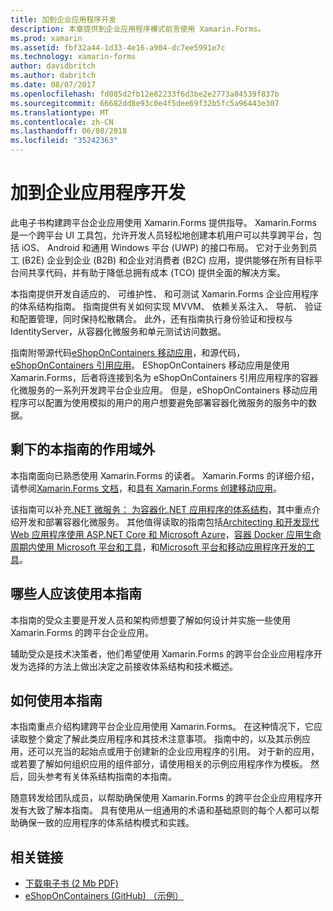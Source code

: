 ```yaml
---
title: 加到企业应用程序开发
description: 本章提供到企业应用程序模式前言使用 Xamarin.Forms。
ms.prod: xamarin
ms.assetid: fbf32a44-1d33-4e16-a904-dc7ee5991e7c
ms.technology: xamarin-forms
author: davidbritch
ms.author: dabritch
ms.date: 08/07/2017
ms.openlocfilehash: fd085d2fb12e82233f6d3be2e2773a84539f837b
ms.sourcegitcommit: 66682dd8e93c0e4f5dee69f32b5fc5a96443e307
ms.translationtype: MT
ms.contentlocale: zh-CN
ms.lasthandoff: 06/08/2018
ms.locfileid: "35242363"
---
```

# <a name="preface-to-enterprise-app-development"></a>加到企业应用程序开发

此电子书构建跨平台企业应用使用 Xamarin.Forms 提供指导。 Xamarin.Forms 是一个跨平台 UI 工具包，允许开发人员轻松地创建本机用户可以共享跨平台，包括 iOS、 Android 和通用 Windows 平台 (UWP) 的接口布局。 它对于业务到员工 (B2E) 企业到企业 (B2B) 和企业对消费者 (B2C) 应用，提供能够在所有目标平台间共享代码，并有助于降低总拥有成本 (TCO) 提供全面的解决方案。

本指南提供开发自适应的、 可维护性、 和可测试 Xamarin.Forms 企业应用程序的体系结构指南。 指南提供有关如何实现 MVVM、 依赖关系注入、 导航、 验证和配置管理，同时保持松散耦合。 此外，还有指南执行身份验证和授权与 IdentityServer，从容器化微服务和单元测试访问数据。

指南附带源代码[eShopOnContainers 移动应用](https://github.com/dotnet-architecture/eShopOnContainers/tree/master/src/Mobile)，和源代码， [eShopOnContainers 引用应用](https://github.com/dotnet-architecture/eShopOnContainers)。 EShopOnContainers 移动应用是使用 Xamarin.Forms，后者将连接到名为 eShopOnContainers 引用应用程序的容器化微服务的一系列开发跨平台企业应用。 但是，eShopOnContainers 移动应用程序可以配置为使用模拟的用户的用户想要避免部署容器化微服务的服务中的数据。

## <a name="whats-left-out-of-this-guides-scope"></a>剩下的本指南的作用域外

本指南面向已熟悉使用 Xamarin.Forms 的读者。 Xamarin.Forms 的详细介绍，请参阅[Xamarin.Forms 文档](~/xamarin-forms/index.yml)，和[具有 Xamarin.Forms 创建移动应用](https://aka.ms/xamebook)。

该指南可以补充[.NET 微服务： 为容器化.NET 应用程序的体系结构](https://aka.ms/microservicesebook)，其中重点介绍开发和部署容器化微服务。 其他值得读取的指南包括[Architecting 和开发现代 Web 应用程序使用 ASP.NET Core 和 Microsoft Azure](http://aka.ms/WebAppEbook)，[容器 Docker 应用生命周期内使用 Microsoft 平台和工具](http://aka.ms/dockerlifecycleebook)，和[Microsoft 平台和移动应用程序开发的工具](http://aka.ms/MobAppDev/StndPDF)。

## <a name="who-should-use-this-guide"></a>哪些人应该使用本指南

本指南的受众主要是开发人员和架构师想要了解如何设计并实施一些使用 Xamarin.Forms 的跨平台企业应用。

辅助受众是技术决策者，他们希望使用 Xamarin.Forms 的跨平台企业应用程序开发为选择的方法上做出决定之前接收体系结构和技术概述。

## <a name="how-to-use-this-guide"></a>如何使用本指南

本指南重点介绍构建跨平台企业应用使用 Xamarin.Forms。 在这种情况下，它应读取整个奠定了解此类应用程序和其技术注意事项。 指南中的，以及其示例应用，还可以充当的起始点或用于创建新的企业应用程序的引用。 对于新的应用，或若要了解如何组织应用的组件部分，请使用相关的示例应用程序作为模板。 然后，回头参考有关体系结构指南的本指南。

随意转发给团队成员，以帮助确保使用 Xamarin.Forms 的跨平台企业应用程序开发有大致了解本指南。 具有使用从一组通用的术语和基础原则的每个人都可以帮助确保一致的应用程序的体系结构模式和实践。


## <a name="related-links"></a>相关链接

- [下载电子书 (2 Mb PDF)](https://aka.ms/xamarinpatternsebook)
- [eShopOnContainers (GitHub) （示例）](https://github.com/dotnet-architecture/eShopOnContainers)
